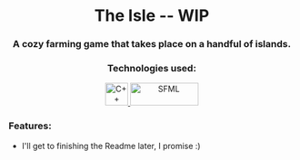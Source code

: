 <span>
  <h1 align="center"> The Isle -- WIP</h1>
  <h3 align="center"> A cozy farming game that takes place on a handful of islands. </h3>
  <p align="center"></p>
</span>

<span>
  <h3 align="center">Technologies used:</h3>
  <span>
      <p align="center">
        <a href="https://cplusplus.com" target="_blank" rel="noreferrer"> <img src="https://cdn.worldvectorlogo.com/logos/c.svg" alt="C++" width="40" height="40"/> </a> 
        <a href="https://www.sfml-dev.org/index.php" target="_blank" rel="noreferrer"> <img src="https://www.sfml-dev.org/download/goodies/sfml-logo.svg" alt="SFML" width="120" height="40"/> </a> 
      </p>
  </span>
</span>

<span>
  <h3>Features:</h3>
  <ul>
    <li>I'll get to finishing the Readme later, I promise :)</li>
  </ul>
</span>
